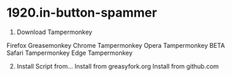 # 1920.in-button-spammer
1) Download Tampermonkey

Firefox Greasemonkey
Chrome Tampermonkey
Opera Tampermonkey BETA
Safari Tampermonkey
Edge Tampermonkey

2) Install Script from...
Install from greasyfork.org
Install from github.com

